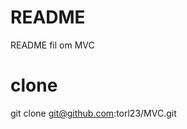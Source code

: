 README
=============================
README fil om MVC

clone
===================
git clone git@github.com:torl23/MVC.git
